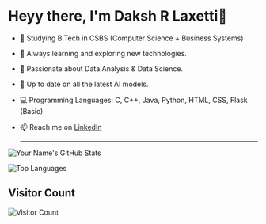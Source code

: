 # Heyy there, I'm Daksh R Laxetti👋
- 🚀 Studying B.Tech in CSBS (Computer Science + Business Systems)

- 🌱 Always learning and exploring new technologies.

- 🧠 Passionate about Data Analysis & Data Science.

- 📰 Up to date on all the latest AI models.

- 💻 Programming Languages: C, C++, Java, Python, HTML, CSS, Flask (Basic)

- 📫 Reach me on [LinkedIn](https://www.linkedin.com/in/laxetti-daksh/)

  ____
  

![Your Name's GitHub Stats](https://github-readme-stats.vercel.app/api?username=ig-Lynx&show_icons=true&theme=radical)

![Top Languages](https://github-readme-stats.vercel.app/api/top-langs/?username=ig-Lynx&layout=compact&theme=radical)


## Visitor Count
![Visitor Count](https://profile-counter.glitch.me/{ig-Lynx}/count.svg)
